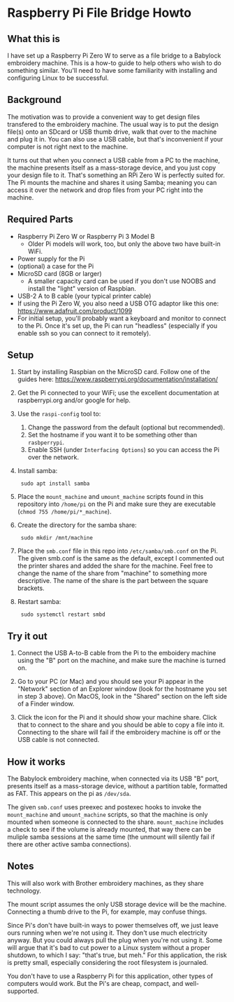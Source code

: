 # Raspberry Pi File Bridge Howto

## What this is

I have set up a Raspberry Pi Zero W to serve as a file
bridge to a Babylock embroidery machine. This is a how-to
guide to help others who wish to do something similar.
You'll need to have some familiarity with installing
and configuring Linux to be successful.

## Background

The motivation was to provide a convenient way to get
design files transfered to the embroidery machine. The
usual way is to put the design file(s) onto an SDcard
or USB thumb drive, walk that over to the machine and
plug it in. You can also use a USB cable, but that's
inconvenient if your computer is not right next to
the machine.

It turns out that when you connect a USB cable from
a PC to the machine, the machine presents itself as a
mass-storage device, and you just copy your design file
to it. That's something an RPi Zero W is perfectly
suited for. The Pi mounts the machine and shares it
using Samba; meaning you can access it over the network
and drop files from your PC right into the machine.

## Required Parts

* Raspberry Pi Zero W or Raspberry Pi 3 Model B
    * Older Pi models will work, too, but only the above two have built-in WiFi.
* Power supply for the Pi
* (optional) a case for the Pi
* MicroSD card (8GB or larger)
    * A smaller capacity card can be used if you don't use NOOBS and install the "light" version of Raspbian.
* USB-2 A to B cable (your typical printer cable)
* If using the Pi Zero W, you also need a USB OTG adaptor like this one: https://www.adafruit.com/product/1099
* For initial setup, you'll probably want a keyboard and monitor to connect to the Pi. Once it's set up, the Pi can run "headless" (especially if you enable ssh so you can connect to it remotely).

## Setup

1. Start by installing Raspbian on the MicroSD card. Follow one of the guides here: https://www.raspberrypi.org/documentation/installation/

2. Get the Pi connected to your WiFi; use the excellent documentation at raspberrypi.org and/or google for help.

3. Use the ``raspi-config`` tool to:

    1. Change the password from the default (optional but recommended).
    2. Set the hostname if you want it to be something other than ``rasbperrypi``.
    3. Enable SSH (under ``Interfacing Options``) so you can access the Pi over the network.

4. Install samba:

        sudo apt install samba

5. Place the ``mount_machine`` and ``umount_machine`` scripts found in this repository into ``/home/pi`` on the Pi and make sure they are executable (``chmod 755 /home/pi/*_machine``).

6. Create the directory for the samba share:

        sudo mkdir /mnt/machine

7. Place the ``smb.conf`` file in this repo into ``/etc/samba/smb.conf`` on the Pi. The given smb.conf is the same as the default, except I commented out the printer shares and added the share for the machine. Feel free to change the name of the share from "machine" to something more descriptive. The name of the share is the part between the square brackets.

8. Restart samba:

        sudo systemctl restart smbd

## Try it out

1. Connect the USB A-to-B cable from the Pi to the emboidery machine using the "B" port on the machine, and make sure the machine is turned on.

2. Go to your PC (or Mac) and you should see your Pi appear in the "Network" section of an Explorer window (look for the hostname you set in step 3 above). On MacOS, look in the "Shared" section on the left side of a Finder window.

3. Click the icon for the Pi and it should show your machine share. Click that to connect to the share and you should be able to copy a file into it. Connecting to the share will fail if the embroidery machine is off or the USB cable is not connected.

## How it works

The Babylock embroidery machine, when connected via its USB "B" port,
presents itself as a mass-storage device, without a partition
table, formatted as FAT. This appears on the pi as ``/dev/sda``.

The given ``smb.conf`` uses preexec and postexec hooks to invoke
the ``mount_machine`` and ``umount_machine`` scripts, so that the
machine is only mounted when someone is connected to the share.
``mount_machine`` includes a check to see if the volume is already
mounted, that way there can be muliple samba sessions at the same
time (the unmount will silently fail if there are other active
samba connections).

## Notes

This will also work with Brother embroidery machines, as they share
technology.

The mount script assumes the only USB storage device will be the
machine. Connecting a thumb drive to the Pi, for example, may confuse
things.

Since Pi's don't have built-in ways to power themselves off, we
just leave ours running when we're not using it. They don't use
much electricity anyway. But you could always pull the plug when
you're not using it. Some will argue that it's bad to cut power to
a Linux system without a proper shutdown, to which I say: "that's
true, but meh." For this application, the risk is pretty
small, especially considering the root filesystem is journaled.

You don't have to use a Raspberry Pi for this application, other types
of computers would work. But the Pi's are cheap, compact, and well-supported.
